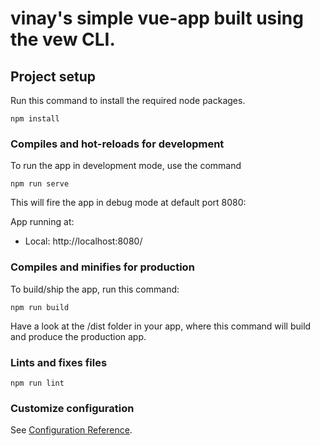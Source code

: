 # vinay's simple vue-app built using the vew CLI.

## Project setup
Run this command to install the required node packages.
```
npm install
```

### Compiles and hot-reloads for development
To run the app in development mode, use the command

```
npm run serve
```

This will fire the app in debug mode at default port 8080:

  App running at:
  - Local:   http://localhost:8080/

### Compiles and minifies for production

To build/ship the app, run this command:

```
npm run build
```

Have a look at the /dist folder in your app, where this command will build and produce the production app.

### Lints and fixes files
```
npm run lint
```

### Customize configuration
See [Configuration Reference](https://cli.vuejs.org/config/).
